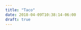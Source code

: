 ```yaml
---
title: "Taco"
date: 2018-04-09T10:38:14-06:00
draft: true
---
```


<stream id="66568569c68baf513192c80e3368bd37" site="cloudflare.com"></stream>
<script data-cfasync="false" defer type="text/javascript" src="https://embed.cloudflarestream.com/embed/we4g.fla9.latest.js?video=66568569c68baf513192c80e3368bd37"></script>
